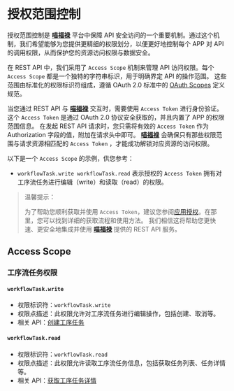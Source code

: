 # 授权范围控制

授权范围控制是 **[喵福禄][喵福禄]** 平台中保障 API 安全访问的一个重要机制。通过这个机制，我们希望能够为您提供更精细的权限划分，以便更好地控制每个 APP 对 API 的调用权限，从而保护您的资源访问权限与数据安全。

在 REST API 中，我们采用了 `Access Scope` 机制来管理 API 访问权限。每个 `Access Scope` 都是一个独特的字符串标识，用于明确界定 API 的操作范围。
这些范围由标准化的权限标识符组成，遵循 OAuth 2.0 标准中的 [OAuth Scopes][OAuth Scopes] 定义规范。

当您通过 REST API 与 **[喵福禄][喵福禄]** 交互时，需要使用 `Access Token` 进行身份验证。这个 `Access Token` 是通过 OAuth 2.0 协议安全获取的，并且内置了 APP 的权限范围信息。
在发起 REST API 请求时，您只需将有效的 `Access Token` 作为 Authorization 字段的值，附加在请求头中即可。
**[喵福禄][喵福禄]** 会确保只有那些权限范围与请求资源相匹配的 `Access Token` ，才能成功解锁对应资源的访问权限。

以下是一个 `Access Scope` 的示例，供您参考：

- `workflowTask.write workflowTask.read` 表示授权的 `Access Token` 拥有对工序流任务进行编辑（write）和读取（read）的权限。

> 温馨提示：
> 
> 为了帮助您顺利获取并使用 `Access Token`，建议您参阅[应用授权][应用授权]。在那里，您可以找到详细的获取流程和使用方法。
> 我们相信这将帮助您更快速、更安全地集成并使用 **[喵福禄][喵福禄]** 提供的 REST API 服务。

## Access Scope

### 工序流任务权限

#### `workflowTask.write`

- 权限标识符：`workflowTask.write`
- 权限点描述：此权限允许对工序流任务进行编辑操作，包括创建、取消等。
- 相关 API：[创建工序任务](./8.api-docs.md#创建工序任务)

#### `workflowTask.read`

- 权限标识符：`workflowTask.read`
- 权限点描述：此权限允许读取工序流任务信息，包括获取任务列表、任务详情等。
- 相关 API：[获取工序任务详情](./8.api-docs.md#获取工序任务详情)



<!--

TODO:: 修正所有文档中的链接，使其指向正确的页面

-->

[喵福禄]: https://meowflow.com.cn/ "喵福禄"

[应用授权]: ./2.authentication.md

[OAuth Scopes]: https://oauth.net/2/scope/
